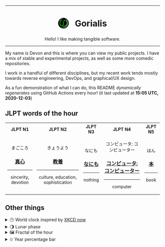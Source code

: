 ***

<h1 align="center">
<sub>
    <img src="readme/resources/avatar.png" height="36">
</sub>
&nbsp;
Gorialis
</h1>
<p align="center">
Hello! I like making tangible software.
</p>

***

My name is Devon and this is where you can view my public projects. I have a mix of stable and experimental projects, as well as some more comedic repositories.

I work in a handful of different disciplines, but my recent work tends mostly towards reverse engineering, DevOps, and graphical/UX design.

As a fun demonstration of what I can do, this README *dynamically regenerates* using GitHub Actions every hour! (it last updated at **15:05 UTC, 2020-12-03**)

<h2>JLPT words of the hour</h2>
<table>
    <tr>
        <th>JLPT N1</th>
        <th>JLPT N2</th>
        <th>JLPT N3</th>
        <th>JLPT N4</th>
        <th>JLPT N5</th>
    </tr>
    <tr>
        <td>
            <p align="center">まごころ</p>
            <h3 align="center"><b><a href="https://jisho.org/search/%E7%9C%9F%E5%BF%83">真心</a></b></h3>
            <hr>
            <p align="center">sincerity,<wbr> devotion</p>
        </td>
        <td>
            <p align="center">きょうよう</p>
            <h3 align="center"><b><a href="https://jisho.org/search/%E6%95%99%E9%A4%8A">教養</a></b></h3>
            <hr>
            <p align="center">culture,<wbr> education,<wbr> sophistication</p>
        </td>
        <td>
            <p align="center">なにも</p>
            <h3 align="center"><b><a href="https://jisho.org/search/%E3%81%AA%E3%81%AB%E3%82%82">なにも</a></b></h3>
            <hr>
            <p align="center">nothing</p>
        </td>
        <td>
            <p align="center">コンピュータ; コンピューター</p>
            <h3 align="center"><b><a href="https://jisho.org/search/%E3%82%B3%E3%83%B3%E3%83%94%E3%83%A5%E3%83%BC%E3%82%BF%3B%20%E3%82%B3%E3%83%B3%E3%83%94%E3%83%A5%E3%83%BC%E3%82%BF%E3%83%BC">コンピュータ; コンピューター</a></b></h3>
            <hr>
            <p align="center">computer</p>
        </td>
        <td>
            <p align="center">ほん</p>
            <h3 align="center"><b><a href="https://jisho.org/search/%E6%9C%AC">本</a></b></h3>
            <hr>
            <p align="center">book</p>
        </td>
    </tr>
</table>

<h2>Other things</h2>
<details>
<summary>🕒  World clock inspired by <a href="https://xkcd.com/now">XKCD now</a></summary>

> <img src="generated/now.png" width="512">

</details>
<details>
<summary>🌖 Lunar phase</summary>

The moon is approximately 64.62% through its phase (Waning Gibbous).

</details>
<details>
<summary>&#x1f5bc; Fractal of the hour</summary>

> <img src="generated/fractal.png" width="512">

</details>
<details>
<summary>&#x23f2; Year percentage bar</summary>
<pre><code>2020 [██████████████████▁▁] 92.25%</code></pre>
</details>
